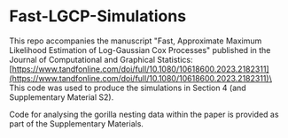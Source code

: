 # Fast-LGCP-Simulations
This repo accompanies the manuscript "Fast, Approximate Maximum Likelihood Estimation of Log-Gaussian Cox Processes" published in the Journal of Computational and Graphical Statistics:
[https://www.tandfonline.com/doi/full/10.1080/10618600.2023.2182311](https://www.tandfonline.com/doi/full/10.1080/10618600.2023.2182311)\
This code was used to produce the simulations in Section 4 (and Supplementary Material S2).

Code for analysing the gorilla nesting data within the paper is provided as part of the Supplementary Materials.

